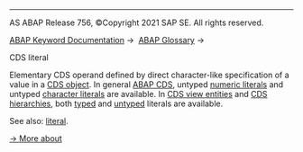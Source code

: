   

* * *

AS ABAP Release 756, ©Copyright 2021 SAP SE. All rights reserved.

[ABAP Keyword Documentation](javascript:call_link\('abenabap.htm'\)) →  [ABAP Glossary](javascript:call_link\('abenabap_glossary.htm'\)) → 

CDS literal

Elementary CDS operand defined by direct character-like specification of a value in a [CDS object](javascript:call_link\('abencds_object_glosry.htm'\) "Glossary Entry"). In general [ABAP CDS](javascript:call_link\('abenabap_cds_glosry.htm'\) "Glossary Entry"), untyped [numeric literals](javascript:call_link\('abennumeric_literal_glosry.htm'\) "Glossary Entry") and untyped [character literals](javascript:call_link\('abencharacter_literal_glosry.htm'\) "Glossary Entry") are available. In [CDS view entities](javascript:call_link\('abencds_v2_view_glosry.htm'\) "Glossary Entry") and [CDS hierarchies](javascript:call_link\('abencds_hierarchy_glosry.htm'\) "Glossary Entry"), both [typed](javascript:call_link\('abentyped_literal_glosry.htm'\) "Glossary Entry") and [untyped](javascript:call_link\('abenuntyped_literal_glosry.htm'\) "Glossary Entry") literals are available.

See also: [literal](javascript:call_link\('abenliteral_glosry.htm'\) "Glossary Entry").

[→ More about](javascript:call_link\('abencds_literal_v2.htm'\))